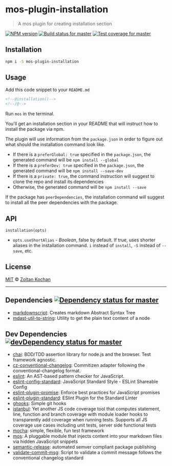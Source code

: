 <!--@h1([pkg.name])-->
# mos-plugin-installation
<!--/@-->

<!--@blockquote([pkg.description])-->
> A mos plugin for creating installation section
<!--/@-->

<!--@shields.flatSquare('npm', 'travis', 'coveralls')-->
[![NPM version](https://img.shields.io/npm/v/mos-plugin-installation.svg?style=flat-square)](https://www.npmjs.com/package/mos-plugin-installation) [![Build status for master](https://img.shields.io/travis/mosjs/mos-plugin-installation/master.svg?style=flat-square)](https://travis-ci.org/mosjs/mos-plugin-installation) [![Test coverage for master](https://img.shields.io/coveralls/mosjs/mos-plugin-installation/master.svg?style=flat-square)](https://coveralls.io/r/mosjs/mos-plugin-installation?branch=master)
<!--/@-->

<!--@installation({useShortAlias: true})-->
## Installation

```sh
npm i -S mos-plugin-installation
```
<!--/@-->

## Usage

Add this code snippet to your `README.md`

```md
<!--@installation()-->
<!--/@-->
```

Run `mos` in the terminal.

You'll get an installation section in your README that will instruct how to install the package via npm.

The plugin will use information from the `package.json` in order to figure out what should the installation command look like.

- If there is a `preferGlobal: true` specified in the `package.json`, the generated command will be `npm install --global`
- If there is a `preferDev: true` specified in the `package.json`, the generated command will be `npm install --save-dev`
- If there is a `private: true`, the command instruction will suggest to clone the repo and install its dependencies
- Otherwise, the generated command will be `npm install --save`

If the package has `peerDependencies`, the installation command will suggest to install all the peer dependencies with the package.

## API

`installation(opts)`

- `opts.useShortAlias` - _Boolean_, false by default. If true, uses shorter aliases in the installation command. `i` instead of `install`, `-S` instead of `--save`, etc.

<!--@license()-->
## License

[MIT](./LICENSE) © [Zoltan Kochan](http://kochan.io)
<!--/@-->

* * *

<!--@dependencies({ shield: 'flat-square' })-->
## <a name="dependencies">Dependencies</a> [![Dependency status for master](https://img.shields.io/david/mosjs/mos-plugin-installation/master.svg?style=flat-square)](https://david-dm.org/mosjs/mos-plugin-installation/master)

- [markdownscript](https://github.com/zkochan/markdownscript): Creates markdown Abstract Syntax Tree
- [mdast-util-to-string](https://github.com/wooorm/mdast-util-to-string): Utility to get the plain text content of a node

<!--/@-->

<!--@devDependencies({ shield: 'flat-square' })-->
## <a name="dev-dependencies">Dev Dependencies</a> [![devDependency status for master](https://img.shields.io/david/dev/mosjs/mos-plugin-installation/master.svg?style=flat-square)](https://david-dm.org/mosjs/mos-plugin-installation/master#info=devDependencies)

- [chai](https://github.com/chaijs/chai): BDD/TDD assertion library for node.js and the browser. Test framework agnostic.
- [cz-conventional-changelog](https://github.com/commitizen/cz-conventional-changelog): Commitizen adapter following the conventional-changelog format.
- [eslint](https://github.com/eslint/eslint): An AST-based pattern checker for JavaScript.
- [eslint-config-standard](https://github.com/feross/eslint-config-standard): JavaScript Standard Style - ESLint Shareable Config
- [eslint-plugin-promise](https://github.com/xjamundx/eslint-plugin-promise): Enforce best practices for JavaScript promises
- [eslint-plugin-standard](https://github.com/xjamundx/eslint-plugin-standard): ESlint Plugin for the Standard Linter
- [ghooks](https://github.com/gtramontina/ghooks): Simple git hooks
- [istanbul](https://github.com/gotwarlost/istanbul): Yet another JS code coverage tool that computes statement, line, function and branch coverage with module loader hooks to transparently add coverage when running tests. Supports all JS coverage use cases including unit tests, server side functional tests
- [mocha](https://github.com/mochajs/mocha): simple, flexible, fun test framework
- [mos](https://github.com/zkochan/mos): A pluggable module that injects content into your markdown files via hidden JavaScript snippets
- [semantic-release](https://github.com/semantic-release/semantic-release): automated semver compliant package publishing
- [validate-commit-msg](https://github.com/kentcdodds/validate-commit-msg): Script to validate a commit message follows the conventional changelog standard

<!--/@-->
